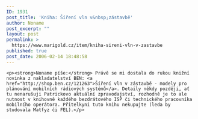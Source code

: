 ```yaml
---
ID: 1931
post_title: 'Kniha: Šíření vln v&nbsp;zástavbě'
author: Noname
post_excerpt: ""
layout: post
permalink: >
  https://www.marigold.cz/item/kniha-sireni-vln-v-zastavbe
published: true
post_date: 2006-02-14 18:48:58
---
```

	<p><strong>Noname píše:</strong> Právě se mi dostala do rukou knižní novinka z nakladatelství BEN: <a href="http://shop.ben.cz/121263">Šíření vln v zástavbě - modely pro plánování mobilních rádiových systémů</a>. Detaily někdy později, ať tu nenarušuji Patrickovo aktuální zpravodajství, rozhodně je to ale nutnost v knihovně každého bezdrátového ISP či technického pracovníka mobilního operátora. Přitelkyni tuto knihu nekupujte (leda by studovala Matfyz či FEL).</p>